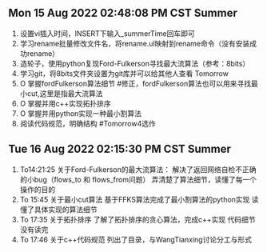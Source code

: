 Mon 15 Aug 2022 02:48:08 PM CST Summer
---------------------
1. 设置vi插入时间，INSERT下输入_summerTime回车即可
2. 学习rename批量修改文件名，将rename.ul映射到rename命令（没有安装成功rename）
3. 造轮子，使用python复现Ford-Fulkerson寻找最大流算法（参考：8bits）
4. 学习git，将8bits文件夹设置为git库并可以给其他人查看
Tomorrow
1. O 掌握fordFulkerson算法细节
#修正，fordFulkerson算法也可以用来寻找最小cut,这里是指最大流算法
2. O 掌握并用c++实现拓扑排序
3. O 掌握并用python实现一种最小割算法
4. 阅读代码规范，明确结构
#Tomorrow4选作

Tue 16 Aug 2022 02:15:30 PM CST Summer
---------------------
1. To14:21:25
关于Ford-Fulkerson的最大流算法：
	解决了返回网络自检不正确的小bug（flows_to 和 flows_from问题）
	弄清楚了算法细节，读懂了每一个操作的目的
2. To 15:45
关于最小cut算法
	基于FFKS算法完成了最小割算法的python实现
	读懂了具体实现的算法细节
3. To 17:35
关于拓扑排序
	了解了拓扑排序的贪心算法，完成c++实现
	代码细节没有读完
4. To 17:46
关于c++代码规范
	列出了目录，与WangTianxing讨论分工与形式 
